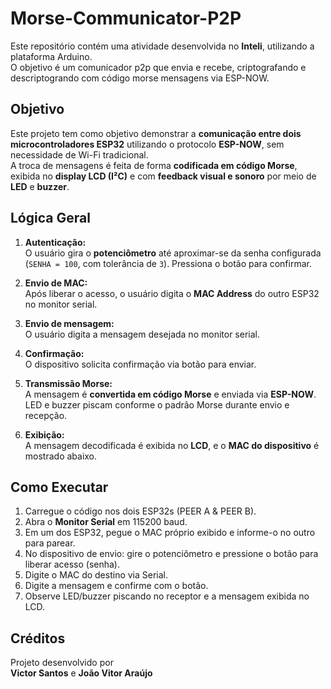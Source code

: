 # Morse-Communicator-P2P

Este repositório contém uma atividade desenvolvida no **Inteli**, utilizando a plataforma Arduino.  
O objetivo é um comunicador p2p que envia e recebe, criptografando e descriptogrando com código morse mensagens via ESP-NOW.

## Objetivo

Este projeto tem como objetivo demonstrar a **comunicação entre dois microcontroladores ESP32** utilizando o protocolo **ESP-NOW**, sem necessidade de Wi-Fi tradicional.  
A troca de mensagens é feita de forma **codificada em código Morse**, exibida no **display LCD (I²C)** e com **feedback visual e sonoro** por meio de **LED** e **buzzer**.  

## Lógica Geral

1. **Autenticação:**  
   O usuário gira o **potenciômetro** até aproximar-se da senha configurada (`SENHA = 100`, com tolerância de `3`). Pressiona o botão para confirmar.  

2. **Envio de MAC:**  
   Após liberar o acesso, o usuário digita o **MAC Address** do outro ESP32 no monitor serial.  

3. **Envio de mensagem:**  
   O usuário digita a mensagem desejada no monitor serial.  

4. **Confirmação:**  
   O dispositivo solicita confirmação via botão para enviar.  

5. **Transmissão Morse:**  
   A mensagem é **convertida em código Morse** e enviada via **ESP-NOW**. LED e buzzer piscam conforme o padrão Morse durante envio e recepção.  

6. **Exibição:**  
   A mensagem decodificada é exibida no **LCD**, e o **MAC do dispositivo** é mostrado abaixo.

## Como Executar  

1. Carregue o código nos dois ESP32s (PEER A & PEER B).  
2. Abra o **Monitor Serial** em 115200 baud.  
3. Em um dos ESP32, pegue o MAC próprio exibido e informe-o no outro para parear.  
4. No dispositivo de envio: gire o potenciômetro e pressione o botão para liberar acesso (senha).  
5. Digite o MAC do destino via Serial.  
6. Digite a mensagem e confirme com o botão.  
7. Observe LED/buzzer piscando no receptor e a mensagem exibida no LCD.

## Créditos  

Projeto desenvolvido por  
**Victor Santos** e **João Vitor Araújo**  
